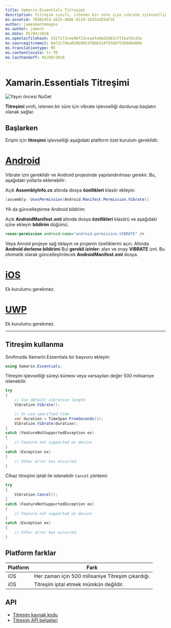 ```yaml
---
title: Xamarin.Essentials Titreşimi
description: Titreşim sınıfı, istenen bir süre için vibrate işlevselliği durdurup başlatın olanak sağlar.
ms.assetid: 7E8B24C4-2625-4DAE-A129-383542D34F1E
author: jamesmontemagno
ms.author: jamont
ms.date: 05/04/2018
ms.openlocfilehash: 53271f3cee06f33cea4fa0bd28d3cff1baf0cd3e
ms.sourcegitcommit: 0a72c7dea020b965378b6314f558bf5360dbd066
ms.translationtype: MT
ms.contentlocale: tr-TR
ms.lasthandoff: 05/09/2018
---
```

# <a name="xamarinessentials-vibration"></a>Xamarin.Essentials Titreşimi

![Yayın öncesi NuGet](~/media/shared/pre-release.png)

**Titreşimi** sınıfı, istenen bir süre için vibrate işlevselliği durdurup başlatın olanak sağlar.

## <a name="getting-started"></a>Başlarken

Erişim için **titreşimi** işlevselliği aşağıdaki platform özel kurulum gereklidir.

# <a name="androidtabandroid"></a>[Android](#tab/android)

Vibrate izni gereklidir ve Android projesinde yapılandırılması gerekir. Bu, aşağıdaki yollarla eklenebilir:

Açık **AssemblyInfo.cs** altında dosya **özellikleri** klasör ekleyin:

```csharp
[assembly: UsesPermission(Android.Manifest.Permission.Vibrate)]
```

YA da güncelleştirme Android bildirim:

Açık **AndroidManifest.xml** altında dosya **özellikleri** klasörü ve aşağıdaki içine ekleyin **bildirim** düğümü.

```xml
<uses-permission android:name="android.permission.VIBRATE" />
```

Veya Anroid projeye sağ tıklayın ve projenin özelliklerini açın. Altında **Android derleme bildirimi** Bul **gerekli izinler:** alan ve onay **VIBRATE** izni. Bu otomatik olarak güncelleştirilecek **AndroidManifest.xml** dosya.

# <a name="iostabios"></a>[iOS](#tab/ios)

Ek kurulumu gerekmez.

# <a name="uwptabuwp"></a>[UWP](#tab/uwp)

Ek kurulumu gerekmez.

-----

## <a name="using-vibration"></a>Titreşim kullanma

Sınıfınızda Xamarin.Essentials bir başvuru ekleyin:

```csharp
using Xamarin.Essentials;
```

Titreşim işlevselliği süreyi kümesi veya varsayılan değer 500 milisaniye istenebilir.

```csharp
try
{
    // Use default vibration length
    Vibration.Vibrate();

    // Or use specified time
    var duration = TimeSpan.FromSeconds(1);
    Vibration.Vibrate(duration);
}
catch (FeatureNotSupportedException ex)
{
    // Feature not supported on device
}
catch (Exception ex)
{
    // Other error has occurred.
}
```

Cihaz titreşimi iptali ile istenebilir `Cancel` yöntemi:

```csharp
try
{
    Vibration.Cancel();
}
catch (FeatureNotSupportedException ex)
{
    // Feature not supported on device
}
catch (Exception ex)
{
    // Other error has occurred.
}
```

## <a name="platform-differences"></a>Platform farklar

| Platform | Fark |
| --- | --- |
| iOS | Her zaman için 500 milisaniye Titreşim çıkardığı. |
| iOS | Titreşim iptal etmek mümkün değildir. |

## <a name="api"></a>API

- [Titreşim kaynak kodu](https://github.com/xamarin/Essentials/tree/master/Essentials/Vibration)
- [Titreşim API belgeleri](xref:Xamarin.Essentials.Vibration)
